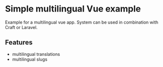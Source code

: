 # Simple multilingual Vue example
Example for a multilingual vue app. System can be used in combination with Craft or Laravel.

## Features
- multilingual translations
- multilingual slugs
